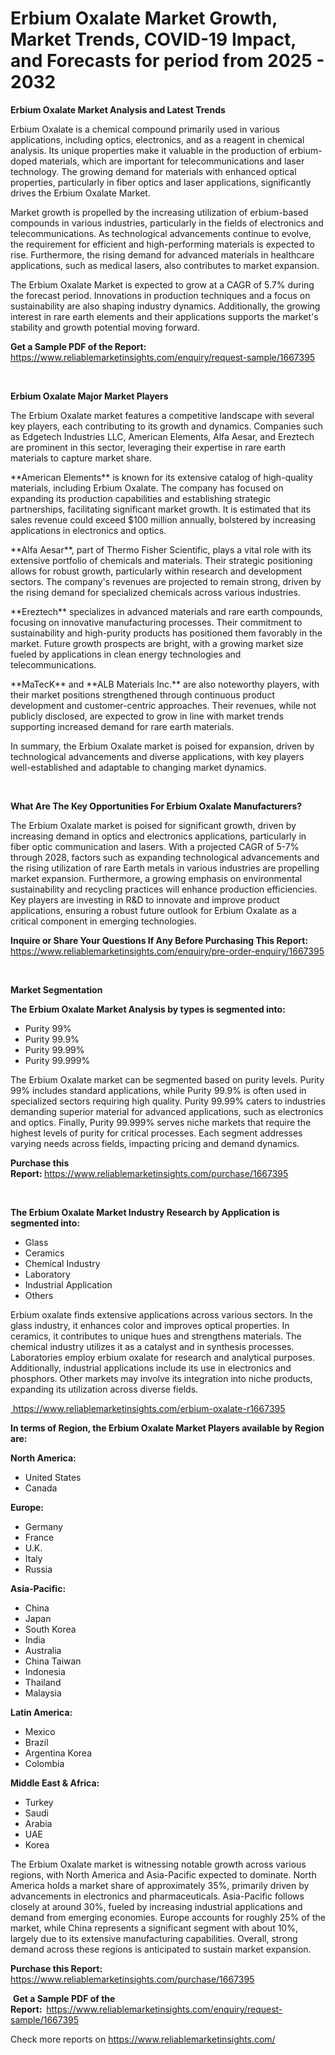 <p><h1>Erbium Oxalate Market Growth, Market Trends, COVID-19 Impact, and Forecasts for period from 2025 - 2032</h1></p><p><strong>Erbium Oxalate Market Analysis and Latest Trends</strong></p>
<p><p>Erbium Oxalate is a chemical compound primarily used in various applications, including optics, electronics, and as a reagent in chemical analysis. Its unique properties make it valuable in the production of erbium-doped materials, which are important for telecommunications and laser technology. The growing demand for materials with enhanced optical properties, particularly in fiber optics and laser applications, significantly drives the Erbium Oxalate Market.</p><p>Market growth is propelled by the increasing utilization of erbium-based compounds in various industries, particularly in the fields of electronics and telecommunications. As technological advancements continue to evolve, the requirement for efficient and high-performing materials is expected to rise. Furthermore, the rising demand for advanced materials in healthcare applications, such as medical lasers, also contributes to market expansion.</p><p>The Erbium Oxalate Market is expected to grow at a CAGR of 5.7% during the forecast period. Innovations in production techniques and a focus on sustainability are also shaping industry dynamics. Additionally, the growing interest in rare earth elements and their applications supports the market's stability and growth potential moving forward.</p></p>
<p><strong>Get a Sample PDF of the Report:&nbsp;</strong> <a href="https://www.reliablemarketinsights.com/enquiry/request-sample/1667395?utm_campaign=2188&utm_medium=2&utm_source=Github&utm_content=ia&utm_term=08032025&utm_id=erbium-oxalate">https://www.reliablemarketinsights.com/enquiry/request-sample/1667395</a></p>
<p>&nbsp;</p>
<p><strong>Erbium Oxalate Major Market Players</strong></p>
<p><p>The Erbium Oxalate market features a competitive landscape with several key players, each contributing to its growth and dynamics. Companies such as Edgetech Industries LLC, American Elements, Alfa Aesar, and Ereztech are prominent in this sector, leveraging their expertise in rare earth materials to capture market share.</p><p>**American Elements** is known for its extensive catalog of high-quality materials, including Erbium Oxalate. The company has focused on expanding its production capabilities and establishing strategic partnerships, facilitating significant market growth. It is estimated that its sales revenue could exceed $100 million annually, bolstered by increasing applications in electronics and optics.</p><p>**Alfa Aesar**, part of Thermo Fisher Scientific, plays a vital role with its extensive portfolio of chemicals and materials. Their strategic positioning allows for robust growth, particularly within research and development sectors. The company's revenues are projected to remain strong, driven by the rising demand for specialized chemicals across various industries.</p><p>**Ereztech** specializes in advanced materials and rare earth compounds, focusing on innovative manufacturing processes. Their commitment to sustainability and high-purity products has positioned them favorably in the market. Future growth prospects are bright, with a growing market size fueled by applications in clean energy technologies and telecommunications.</p><p>**MaTecK** and **ALB Materials Inc.** are also noteworthy players, with their market positions strengthened through continuous product development and customer-centric approaches. Their revenues, while not publicly disclosed, are expected to grow in line with market trends supporting increased demand for rare earth materials.</p><p>In summary, the Erbium Oxalate market is poised for expansion, driven by technological advancements and diverse applications, with key players well-established and adaptable to changing market dynamics.</p></p>
<p>&nbsp;</p>
<p><strong>What Are The Key Opportunities For Erbium Oxalate Manufacturers?</strong></p>
<p><p>The Erbium Oxalate market is poised for significant growth, driven by increasing demand in optics and electronics applications, particularly in fiber optic communication and lasers. With a projected CAGR of 5-7% through 2028, factors such as expanding technological advancements and the rising utilization of rare Earth metals in various industries are propelling market expansion. Furthermore, a growing emphasis on environmental sustainability and recycling practices will enhance production efficiencies. Key players are investing in R&D to innovate and improve product applications, ensuring a robust future outlook for Erbium Oxalate as a critical component in emerging technologies.</p></p>
<p><strong>Inquire or Share Your Questions If Any Before Purchasing This Report:</strong> <a href="https://www.reliablemarketinsights.com/enquiry/pre-order-enquiry/1667395?utm_campaign=2188&utm_medium=2&utm_source=Github&utm_content=ia&utm_term=08032025&utm_id=erbium-oxalate">https://www.reliablemarketinsights.com/enquiry/pre-order-enquiry/1667395</a></p>
<p>&nbsp;</p>
<p><strong>Market Segmentation</strong></p>
<p><strong>The Erbium Oxalate Market Analysis by types is segmented into:</strong></p>
<p><ul><li>Purity 99%</li><li>Purity 99.9%</li><li>Purity 99.99%</li><li>Purity 99.999%</li></ul></p>
<p><p>The Erbium Oxalate market can be segmented based on purity levels. Purity 99% includes standard applications, while Purity 99.9% is often used in specialized sectors requiring high quality. Purity 99.99% caters to industries demanding superior material for advanced applications, such as electronics and optics. Finally, Purity 99.999% serves niche markets that require the highest levels of purity for critical processes. Each segment addresses varying needs across fields, impacting pricing and demand dynamics.</p></p>
<p><strong>Purchase this Report:&nbsp;</strong><a href="https://www.reliablemarketinsights.com/purchase/1667395?utm_campaign=2188&utm_medium=2&utm_source=Github&utm_content=ia&utm_term=08032025&utm_id=erbium-oxalate">https://www.reliablemarketinsights.com/purchase/1667395</a></p>
<p>&nbsp;</p>
<p><strong>The Erbium Oxalate Market Industry Research by Application is segmented into:</strong></p>
<p><ul><li>Glass</li><li>Ceramics</li><li>Chemical Industry</li><li>Laboratory</li><li>Industrial Application</li><li>Others</li></ul></p>
<p><p>Erbium oxalate finds extensive applications across various sectors. In the glass industry, it enhances color and improves optical properties. In ceramics, it contributes to unique hues and strengthens materials. The chemical industry utilizes it as a catalyst and in synthesis processes. Laboratories employ erbium oxalate for research and analytical purposes. Additionally, industrial applications include its use in electronics and phosphors. Other markets may involve its integration into niche products, expanding its utilization across diverse fields.</p></p>
<p><a href="https://www.reliablemarketinsights.com/erbium-oxalate-r1667395?utm_campaign=2188&utm_medium=2&utm_source=Github&utm_content=ia&utm_term=08032025&utm_id=erbium-oxalate">&nbsp;https://www.reliablemarketinsights.com/erbium-oxalate-r1667395</a></p>
<p><strong>In terms of Region, the Erbium Oxalate Market Players available by Region are:</strong></p>
<p>
    <p> <strong> North America: </strong>
        <ul>
            <li>United States</li>
            <li>Canada</li>
        </ul>
        </p> 
    <p> <strong> Europe: </strong>
        <ul>
            <li>Germany</li>
            <li>France</li>
            <li>U.K.</li>
            <li>Italy</li>
            <li>Russia</li>
        </ul>
        </p> 
    <p> <strong> Asia-Pacific: </strong>
        <ul>
            <li>China</li>
            <li>Japan</li>
            <li>South Korea</li>
            <li>India</li>
            <li>Australia</li>
            <li>China Taiwan</li>
            <li>Indonesia</li>
            <li>Thailand</li>
            <li>Malaysia</li>
        </ul>
        </p> 
    <p> <strong> Latin America: </strong>
        <ul>
            <li>Mexico</li>
            <li>Brazil</li>
            <li>Argentina Korea</li>
            <li>Colombia</li>
        </ul>
        </p> 
    <p> <strong> Middle East & Africa: </strong>
        <ul>
            <li>Turkey</li>
            <li>Saudi</li>
            <li>Arabia</li>
            <li>UAE</li>
            <li>Korea</li>
        </ul>
    </p>
    </p>
<p><p>The Erbium Oxalate market is witnessing notable growth across various regions, with North America and Asia-Pacific expected to dominate. North America holds a market share of approximately 35%, primarily driven by advancements in electronics and pharmaceuticals. Asia-Pacific follows closely at around 30%, fueled by increasing industrial applications and demand from emerging economies. Europe accounts for roughly 25% of the market, while China represents a significant segment with about 10%, largely due to its extensive manufacturing capabilities. Overall, strong demand across these regions is anticipated to sustain market expansion.</p></p>
<p><strong>Purchase this Report: </strong><a href="https://www.reliablemarketinsights.com/purchase/1667395?utm_campaign=2188&utm_medium=2&utm_source=Github&utm_content=ia&utm_term=08032025&utm_id=erbium-oxalate">https://www.reliablemarketinsights.com/purchase/1667395</a></p>
<p>&nbsp;<strong>Get a Sample PDF of the Report:&nbsp;&nbsp;</strong><a href="https://www.reliablemarketinsights.com/enquiry/request-sample/1667395?utm_campaign=2188&utm_medium=2&utm_source=Github&utm_content=ia&utm_term=08032025&utm_id=erbium-oxalate">https://www.reliablemarketinsights.com/enquiry/request-sample/1667395</a></p>
<p><strong></strong></p>
<p>Check more reports on <a href="https://www.reliablemarketinsights.com/?utm_campaign=2188&utm_medium=2&utm_source=Github&utm_content=ia&utm_term=08032025&utm_id=erbium-oxalate">https://www.reliablemarketinsights.com/</a></p>